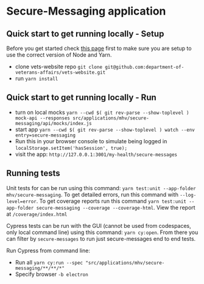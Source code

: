 # Secure-Messaging application

## Quick start to get running locally - Setup
Before you get started check [this page](https://depo-platform-documentation.scrollhelp.site/developer-docs/setting-up-your-local-frontend-environment) first to make sure you are setup to use the correct version of Node and Yarn.
  - clone vets-website repo `git clone git@github.com:department-of-veterans-affairs/vets-website.git`
  - run `yarn install`

## Quick start to get running locally - Run
  - turn on local mocks `yarn --cwd $( git rev-parse --show-toplevel ) mock-api --responses src/applications/mhv/secure-messaging/api/mocks/index.js`
  - start app `yarn --cwd $( git rev-parse --show-toplevel ) watch --env entry=secure-messaging`
  - Run this in your browser console to simulate being logged in `localStorage.setItem('hasSession', true);`
  - visit the app: `http://127.0.0.1:3001/my-health/secure-messages`

## Running tests
Unit tests for can be run using this command: `yarn test:unit --app-folder mhv/secure-messaging`. To get detailed errors, run this command with `--log-level=error`. To get coverage reports run this command `yarn test:unit --app-folder secure-messaging --coverage --coverage-html`. View the report at `/coverage/index.html`

Cypress tests can be run with the GUI (cannot be used from codespaces, only local command line) using this command: `yarn cy:open`. From there you can filter by `secure-messages` to run just secure-messages end to end tests.

Run Cypress from command line:
- Run all `yarn cy:run --spec "src/applications/mhv/secure-messaging/**/**/*"`
- Specify browser `-b electron`
